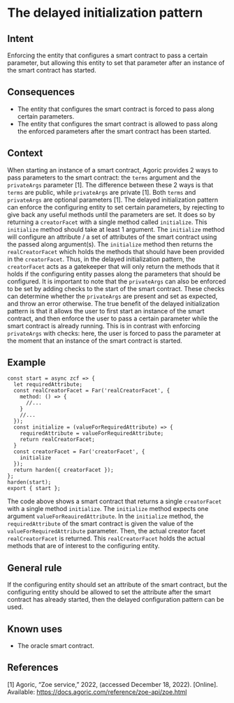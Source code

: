 # The delayed initialization pattern

## Intent
Enforcing the
entity that configures a smart contract to pass a certain parameter, but
allowing this entity to set that parameter after an instance of the
smart contract has started.

## Consequences
-   The entity that configures the smart contract is forced to pass
    along certain parameters.
-   The entity that configures the smart contract is allowed to pass
    along the enforced parameters after the smart contract has been
    started.

## Context
When starting an instance of a smart contract, Agoric
provides 2 ways to pass parameters to the smart contract: the `terms`
argument and the `privateArgs` parameter [1]. The difference between
these 2 ways is that `terms` are public, while `privateArgs` are private
[1]. Both `terms` and `privateArgs` are optional parameters [1].
The delayed initialization pattern can enforce the configuring entity to
set certain parameters, by rejecting to give back any useful methods
until the parameters are set. It does so by returning a `creatorFacet`
with a single method called `initialize`. This `initialize` method
should take at least 1 argument. The `initialize` method will configure
an attribute / a set of attributes of the smart contract using the
passed along argument(s). The `initialize` method then returns the
`realCreatorFacet` which holds the methods that should have been
provided in the `creatorFacet`. Thus, in the delayed initialization
pattern, the `creatorFacet` acts as a gatekeeper that will only return
the methods that it holds if the configuring entity passes along the
parameters that should be configured. It is important to note that the
`privateArgs` can also be enforced to be set by adding checks to the
start of the smart contract. These checks can determine whether the
`privateArgs` are present and set as expected, and throw an error
otherwise. The true benefit of the delayed initialization pattern is
that it allows the user to first start an instance of the smart
contract, and then enforce the user to pass a certain parameter while
the smart contract is already running. This is in contrast with
enforcing `privateArgs` with checks: here, the user is forced to pass
the parameter at the moment that an instance of the smart contract is
started.

## Example
``` {.JavaScript}
const start = async zcf => {
  let requiredAttribute;
  const realCreatorFacet = Far('realCreatorFacet', {
    method: () => {
      //...
    }
    //...
  });
  const initialize = (valueForRequiredAttribute) => {
    requiredAttribute = valueForRequiredAttribute;
    return realCreatorFacet;
  }
  const creatorFacet = Far('creatorFacet', {
    initialize
  });
  return harden({ creatorFacet });
};
harden(start);
export { start };
```

The code above shows a smart contract that returns a
single `creatorFacet` with a single method `initialize`. The
`initialize` method expects one argument `valueForReauiredAttribute`. In
the `initialize` method, the `requiredAttribute` of the smart contract
is given the value of the `valueForRequiredAttribute` parameter. Then,
the actual creator facet `realCreatorFacet` is returned. This
`realCreatorFacet` holds the actual methods that are of interest to the
configuring entity.

## General rule
If the configuring entity should
set an attribute of the smart contract, but the configuring entity
should be allowed to set the attribute after the smart contract has
already started, then the delayed configuration pattern can be used.

## Known uses
-   The oracle smart contract.

## References
[1] Agoric, “Zoe service,” 2022, (accessed December 18, 2022). [Online]. Available: https://docs.agoric.com/reference/zoe-api/zoe.html
